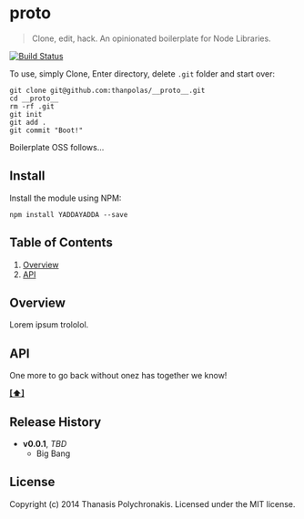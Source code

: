 # __proto__

> Clone, edit, hack. An opinionated boilerplate for Node Libraries.

[![Build Status](https://secure.travis-ci.org/thanpolas/__proto__.png?branch=master)](http://travis-ci.org/thanpolas/__proto__)

To use, simply Clone, Enter directory, delete `.git` folder and start over:

```shell
git clone git@github.com:thanpolas/__proto__.git
cd __proto__
rm -rf .git
git init
git add .
git commit "Boot!"
```

Boilerplate OSS follows...

## Install

Install the module using NPM:

```
npm install YADDAYADDA --save
```
## <a name='TOC'>Table of Contents</a>

1. [Overview](#overview)
1. [API](#api)

## Overview

Lorem ipsum trololol.

## API

One more to go back without onez has together we know!

**[[⬆]](#TOC)**

## Release History

- **v0.0.1**, *TBD*
    - Big Bang

## License

Copyright (c) 2014 Thanasis Polychronakis. Licensed under the MIT license.
